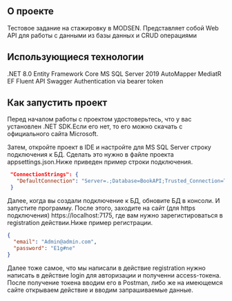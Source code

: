 ## О проекте

Тестовое задание на стажировку в MODSEN. Представляет собой Web API для работы с данными из базы данных и CRUD операциями

## Использующиеся технологии 

.NET 8.0
Entity Framework Core
MS SQL Server 2019
AutoMapper
MediatR
EF Fluent API
Swagger
Authentication via bearer token

## Как запустить проект

Перед началом работы с проектом удостоверьтесь, что у вас установлен .NET SDK.Если его нет, то его можно скачать с официального сайта Microsoft.

Затем, откройте проект в IDE и настройте для MS SQL Server строку подключения к БД. Сделать это нужно в файле проекта appsettings.json.Ниже приведен пример строки подключения.

```json
 "ConnectionStrings": {
   "DefaultConnection": "Server=.;Database=BookAPI;Trusted_Connection=True;TrustServerCertificate=True;"
 }
```

Далее, когда вы создали подключение к БД, обновите БД в консоли. И запустите программу.
После этого, заходите на сайт (для https подключения) https://localhost:7175, где вам нужно зарегистироваться в registration действии.Ниже пример регистрации.
```json
{
  "email": "Admin@admin.com",
  "password": "E1g#ne"
}
```

Далее тоже самое, что мы написали в действие registration нужно написать в действие login для авторизации и полученни access-токена.
После получение токена вводим его в Postman, либо же на имеющемся сайте открываем действие и вводим запрашиваемые данные.




